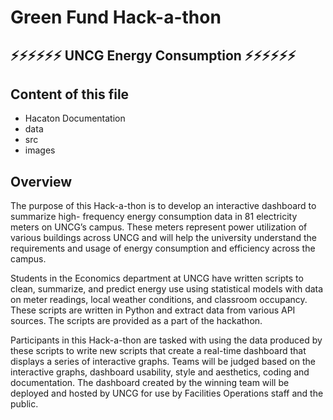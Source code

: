 #        Green Fund Hack-a-thon 
## ⚡️⚡️⚡️⚡️⚡️⚡️ UNCG Energy Consumption ⚡️⚡️⚡️⚡️⚡️⚡️
Content of this file 
----------------------
  * Hacaton Documentation
  * data
  * src
  * images 
  
Overview
----------------------

  The purpose of this Hack-a-thon is to develop an interactive dashboard to summarize high- frequency energy consumption data in 81 electricity meters on UNCG’s campus. These meters represent power utilization of various buildings across UNCG and will help the university understand the requirements and usage of energy consumption and efficiency across the campus.
  
  Students in the Economics department at UNCG have written scripts to clean, summarize, and predict energy use using statistical models with data on meter readings, local weather conditions, and classroom occupancy. These scripts are written in Python and extract data from various API sources. The scripts are provided as a part of the hackathon.
  
  Participants in this Hack-a-thon are tasked with using the data produced by these scripts to write new scripts that create a real-time dashboard that displays a series of interactive graphs. Teams will be judged based on the interactive graphs, dashboard usability, style and aesthetics, coding and documentation. The dashboard created by the winning team will be deployed and hosted by UNCG for use by Facilities Operations staff and the public.


 
